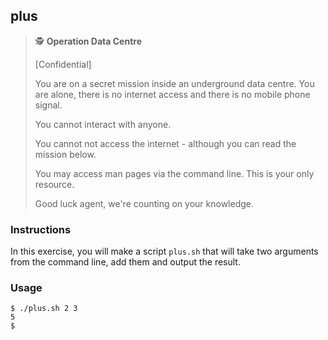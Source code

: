 ## plus

> 🕵️ **Operation Data Centre**
>
> [Confidential]
>
> You are on a secret mission inside an underground data centre. You are alone, there is no internet access and there is no mobile phone signal.
>
> You cannot interact with anyone.
>
> You cannot not access the internet - although you can read the mission below.
>
> You may access man pages via the command line. This is your only resource.
>
> Good luck agent, we're counting on your knowledge.

### Instructions

In this exercise, you will make a script `plus.sh` that will take two arguments from the command line, add them and output the result.

### Usage

```console
$ ./plus.sh 2 3
5
$
```
